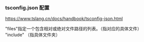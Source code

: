 ### tsconfig.json 配置
https://www.tslang.cn/docs/handbook/tsconfig-json.html

"files"指定一个包含相对或绝对文件路径的列表。（指对应的具体文件）
"include" （指具体文件夹）